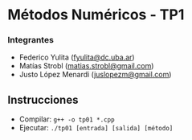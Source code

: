 # Métodos Numéricos - TP1

### Integrantes

- Federico Yulita (fyulita@dc.uba.ar)
- Matías Strobl (matias.strobl@gmail.com)
- Justo López Menardi (juslopezm@gmail.com)

## Instrucciones

- Compilar: `g++ -o tp01 *.cpp`
- Ejecutar: `./tp01 [entrada] [salida] [método]`
